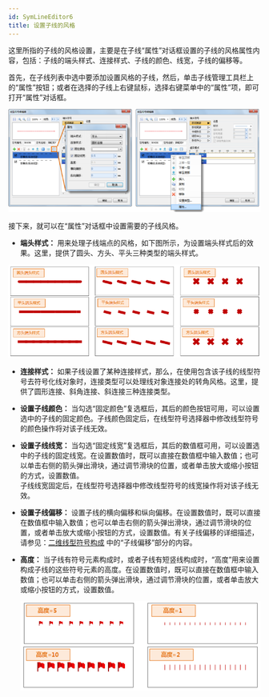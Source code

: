 ```yaml
---
id: SymLineEditor6
title: 设置子线的风格
---
```

这里所指的子线的风格设置，主要是在子线“属性”对话框设置的子线的风格属性内容，包括：子线的端头样式、连接样式、子线的颜色、线宽，子线的偏移等。

首先，在子线列表中选中要添加设置风格的子线，然后，单击子线管理工具栏上的“属性”按钮；或者在选择的子线上右键鼠标，选择右键菜单中的“属性”项，即可打开“属性”对话框。

![](img/SymLineEditor6t2.png)  


接下来，就可以在“属性”对话框中设置需要的子线风格。

* **端头样式：** 用来处理子线端点的风格，如下图所示，为设置端头样式后的效果。这里，提供了圆头、方头、平头三种类型的端头样式。  
  
![](img/SymLineEditor6t3.png)  

* **连接样式：** 如果子线设置了某种连接样式，那么，在使用包含该子线的线型符号去符号化线对象时，连接类型可以处理线对象连接处的转角风格。这里，提供了圆形连接、斜角连接、斜连接三种连接类型。
* **设置子线颜色：** 当勾选“固定颜色”复选框后，其后的颜色按钮可用，可以设置选中的子线的固定颜色。子线颜色固定后，在线型符号选择器中修改线型符号的颜色操作将对该子线无效。
* **设置子线线宽：** 当勾选“固定线宽”复选框后，其后的数值框可用，可以设置选中的子线的固定线宽。在设置数值时，既可以直接在数值框中输入数值；也可以单击右侧的箭头弹出滑块，通过调节滑块的位置，或者单击放大或缩小按钮的方式，设置数值。  
子线线宽固定后，在线型符号选择器中修改线型符号的线宽操作将对该子线无效。

* **设置子线偏移：** 设置子线的横向偏移和纵向偏移。在设置数值时，既可以直接在数值框中输入数值；也可以单击右侧的箭头弹出滑块，通过调节滑块的位置，或者单击放大或缩小按钮的方式，设置数值。有关子线偏移的详细描述，请参见：[二维线型符号构成](SymLineEditor0.html) 中的“子线偏移”部分的内容。
* **高度：** 当子线有符号元素构成时，或者子线有短竖线构成时，“高度”用来设置构成子线的这些符号元素的高度。在设置数值时，既可以直接在数值框中输入数值；也可以单击右侧的箭头弹出滑块，通过调节滑块的位置，或者单击放大或缩小按钮的方式，设置数值。    
  
  ![](img/SymLineEditor6t4.png)  
